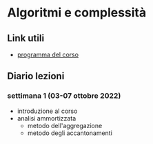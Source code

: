 # Algoritmi e complessità

[programma del corso]: http://web.dmi.unict.it/corsi/lm-18/insegnamenti?seuid=CDCC962E-EBE9-44B2-89DE-8ECA35E5E4A8

## Link utili

- [programma del corso][]

## Diario lezioni

### settimana 1 (03-07 ottobre 2022)

- introduzione al corso
- analisi ammortizzata
  - metodo dell'aggregazione
  - metodo degli accantonamenti
